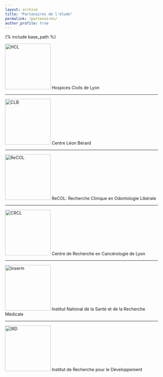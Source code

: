 ```yaml
---
layout: archive
title: "Partenaires de l'étude"
permalink: /partenaires/
author_profile: true
---
```


{% include base_path %}

<a href="https://www.chu-lyon.fr/"><img alt="HCL" src="http://prevcops.github.io/images/Logo+HCL+trait_2995-bleu.jpg" width="150"></a>
Hospices Civils de Lyon

---

<a href="https://www.centreleonberard.fr/"><img alt="CLB" src="http://prevcops.github.io/images/logo-clb_mise-en-avant-1.png" width="150"></a>
Centre Léon Bérard

---

<a href="https://www.recol.fr/"><img alt="ReCOL" src="http://prevcops.github.io/images/logo-recol-500.png" width="150"></a>
ReCOL: Recherche Clinique en Odontologie Libérale

---

<a href="https://www.crcl.fr/"><img alt="CRCL" src="http://prevcops.github.io/images/Logo_CRCL_FR_CMJN.png" width="150"></a>
Centre de Recherche en Cancérologie de Lyon

---

<a href="https://www.inserm.fr/"><img alt="Inserm" src="http://prevcops.github.io/images/inserm.png" width="150"></a>
Institut National de la Santé et de la Recherche Médicale

---

<a href="https://www.ird.fr/"><img alt="IRD" src="http://prevcops.github.io/images/logo-ird.jpg" width="150"></a>
Institut de Recherche pour le Développement
